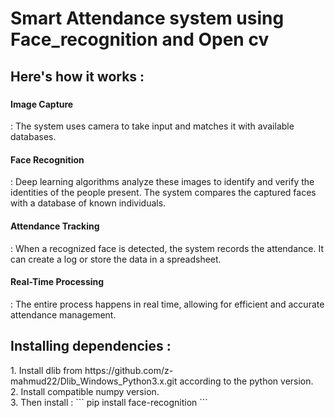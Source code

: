<html>
  <head><h1>Smart Attendance system using Face_recognition and Open cv</h1></head>
<body>
  
<h2>Here's how it works :</h2>
<h3><p>
<h4>Image Capture</h4>: The system uses camera to take input and matches it with available databases.<br><h4>Face Recognition</h4>: Deep learning algorithms analyze these images to identify and verify the identities of the people present. The system compares the captured faces with a database of known individuals.<br><h4>Attendance Tracking</h4>: When a recognized face is detected, the system records the attendance. It can create a log or store the data in a spreadsheet.<br><h4>Real-Time Processing</h4>: The entire process happens in real time, allowing for efficient and accurate attendance management.<br>
</p></h3>
<h2>Installing dependencies :</h2>
1. Install dlib from https://github.com/z-mahmud22/Dlib_Windows_Python3.x.git according to the python version.<br>
2. Install compatible numpy version.<br>
3. Then install :
```
pip install face-recognition
```
</body>
</html>
